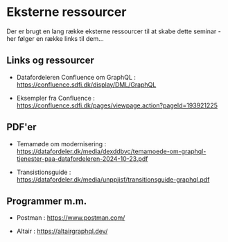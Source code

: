 # Eksterne ressourcer

Der er brugt en lang række eksterne ressourcer til at skabe dette seminar - her følger en række links til dem...

## Links og ressourcer

* Datafordeleren Confluence om GraphQL : https://confluence.sdfi.dk/display/DML/GraphQL

* Eksempler fra Confluence : https://confluence.sdfi.dk/pages/viewpage.action?pageId=193921225


## PDF'er 

* Temamøde om modernisering : https://datafordeler.dk/media/dexddbvc/temamoede-om-graphql-tjenester-paa-datafordeleren-2024-10-23.pdf

* Transistionsguide : https://datafordeler.dk/media/unppjisf/transitionsguide-graphql.pdf


## Programmer m.m. 

* Postman : https://www.postman.com/

* Altair : https://altairgraphql.dev/